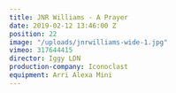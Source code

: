 ```yaml
---
title: JNR Williams - A Prayer
date: 2019-02-12 13:46:00 Z
position: 22
image: "/uploads/jnrwilliams-wide-1.jpg"
vimeo: 317644415
director: Iggy LDN
production-company: Iconoclast
equipment: Arri Alexa Mini
---
```


